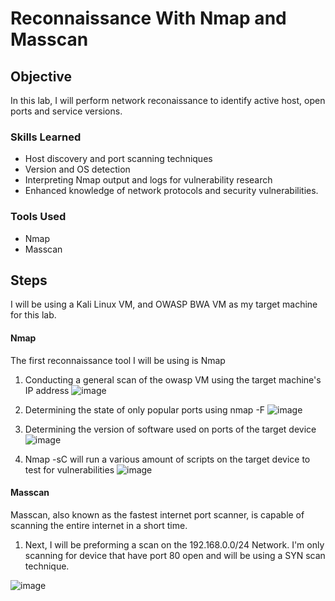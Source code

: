 # Reconnaissance With Nmap and Masscan

## Objective
In this lab, I will perform network reconaissance to identify active host, open ports and service versions.




### Skills Learned

- Host discovery and port scanning techniques
- Version and OS detection
- Interpreting Nmap output and logs for vulnerability research
- Enhanced knowledge of network protocols and security vulnerabilities.

### Tools Used

- Nmap
- Masscan

## Steps

I will be using a Kali Linux VM, and OWASP BWA VM as my target machine for this lab.

#### Nmap
The first reconnaissance tool I will be using is Nmap
1. Conducting a general scan of the owasp VM using the target machine's IP address
![image](https://github.com/user-attachments/assets/8b8cafd0-f675-4786-8fb2-a445e98deb81)

2. Determining the state of only popular ports using nmap -F
![image](https://github.com/user-attachments/assets/22ad6a3c-00e0-4f85-9bb1-4ac83507f836)

3. Determining the version of software used on ports of the target device
![image](https://github.com/user-attachments/assets/1f83ed64-ced1-45b6-82ad-c8b8639a94c1)

4. Nmap -sC will run a various amount of scripts on the target device to test for vulnerabilities
![image](https://github.com/user-attachments/assets/a00b03f3-ad1a-4161-8d42-85b8f6b96b76)

#### Masscan
Masscan, also known as the fastest internet port scanner, is capable of scanning the entire internet in a short time.

1. Next, I will be preforming a scan on the 192.168.0.0/24 Network. I'm only scanning for device that have port 80 open and will be using a SYN scan technique.
   
![image](https://github.com/user-attachments/assets/3d0a4b45-8edb-463f-a298-e87ddea93ea3)


